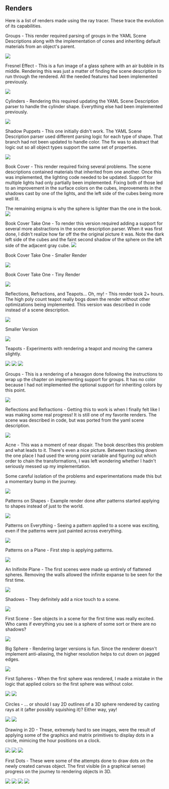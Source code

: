 ## Renders
Here is a list of renders made using the ray tracer. These trace the evolution of its capabilities.

Groups - This render required parsing of groups in the YAML Scene Descriptions along with the implementation of cones and inheriting default materials from an object's parent.

![](035.png)

Fresnel Effect - This is a fun image of a glass sphere with an air bubble in its middle. Rendering this was just a matter of finding the scene description to run through the rendered. All the needed features had been implemented previously.

![](034.png)

Cylinders - Rendering this required updating the YAML Scene Description parser to handle the cylinder shape. Everything else had been implemented previously.

![](033.png)

Shadow Puppets - This one initially didn't work. The YAML Scene Description parser used different parsing logic for each type of shape. That branch had not been updated to handle color. The fix was to abstract that logic out so all object types support the same set of properties.

![](031.png)

Book Cover - This render required fixing several problems. The scene descriptions contained materials that inherited from one another. Once this was implemented, the lighting code needed to be updated. Support for multiple lights had only partially been implemented. Fixing both of those led to an improvement in the surface colors on the cubes, improvements in the shadows cast by one of the lights, and the left side of the cubes being more well lit.

The remaining enigma is why the sphere is lighter than the one in the book.
![](032.png)

Book Cover Take One - To render this version required adding a support for several more abstractions in the scene description parser. When it was first done, I didn't realize how far off the the original picture it was. Note the dark left side of the cubes and the faint second shadow of the sphere on the left side of the adjacent gray cube.
![](029.png)

Book Cover Take One - Smaller Render

![](028.png)

Book Cover Take One - Tiny Render

![](027.png)

Reflections, Refractions, and Teapots... Oh, my! - This render took 2+ hours. The high poly count teapot really bogs down the render without other optimizations being implemented. This version was described in code instead of a scene description.

![](026.png)

Smaller Version

![](025.png)

Teapots - Experiments with rendering a teapot and moving the camera slightly.

![](024.png)
![](023.png)
![](022.png)

Groups - This is a rendering of a hexagon done following the instructions to wrap up the chapter on implementing support for groups. It has no color because I had not implemented the optional support for inheriting colors by this point.

![](021.png)

Reflections and Refractions - Getting this to work is when I finally felt like I was making some real progress! It is still one of my favorite renders. The scene was described in code, but was ported from the yaml scene description.

![](020.png)

Acne - This was a moment of near dispair. The book describes this problem and what leads to it. There's even a nice picture. Between tracking down the one place I had used the wrong point variable and figuring out which order to chain the transformations, I was left wondering whether I hadn't seriously messed up my implementation.

Some careful isolation of the problems and experimentations made this but a momentary bump in the journey.

![](019.png)

Patterns on Shapes - Example render done after patterns started applying to shapes instead of just to the world.

![](018.png)

Patterns on Everything - Seeing a pattern applied to a scene was exciting, even if the patterns were just painted across everything.

![](017.png)

Patterns on a Plane - First step is applying patterns.

![](016.png)

An Inifinite Plane - The first scenes were made up entirely of flattened spheres. Removing the walls allowed the infinite expanse to be seen for the first time.

![](015.png)

Shadows - They definitely add a nice touch to a scene.

![](014.png)

First Scene - See objects in a scene for the first time was really excited. Who cares if everything you see is a sphere of some sort or there are no shadows?

![](013.png)

Big Sphere - Rendering larger versions is fun. Since the renderer doesn't implement anti-aliasing, the higher resolution helps to cut down on jagged edges.

![](011.png)

First Spheres - When the first sphere was rendered, I made a mistake in the logic that applied colors so the first sphere was without color.

![](010.png)
![](009.png)

Circles - ... or should I say 2D outlines of a 3D sphere rendered by casting rays at it (after possibly squishing it)? Either way, yay!

![](008.png)
![](007.png)

Drawing in 2D - These, extremely hard to see images, were the result of applying some of the graphics and matrix primitives to display dots in a circle, mimicing the hour positions on a clock.

![](006.png)
![](005.png)
![](005.png)

First Dots - These were some of the attempts done to draw dots on the newly created canvas object. The first visible (in a graphical sense) progress on the journey to rendering objects in 3D.

![](004.png)
![](003.png)
![](002.png)
![](001.png)